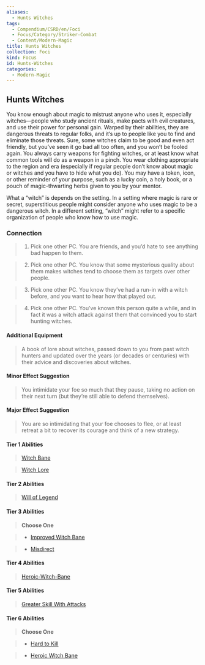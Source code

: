 ```yaml
---
aliases:
  - Hunts Witches
tags:
  - Compendium/CSRD/en/Foci
  - Focus/Category/Striker-Combat
  - Content/Modern-Magic
title: Hunts Witches
collection: Foci
kind: Focus
id: Hunts-Witches
categories:
  - Modern-Magic
---
```

## Hunts  Witches  
You know enough about magic to mistrust anyone who uses it, especially witches—people who study ancient rituals, make pacts with evil creatures, and use their power for personal gain. Warped by their abilities, they are dangerous threats to regular folks, and it’s up to people like you to find and eliminate those threats. Sure, some witches claim to be good and even act friendly, but you’ve seen it go bad all too often, and you won’t be fooled again. You always carry weapons for fighting witches, or at least know what common tools will do as a weapon in a pinch. You wear clothing appropriate to the region and era (especially if regular people don’t know about magic or witches and you have to hide what you do). You may have a token, icon, or other reminder of your purpose, such as a lucky coin, a holy book, or a pouch of magic-thwarting herbs given to you by your mentor.  
  
What a “witch” is depends on the setting. In a setting where magic is rare or secret, superstitious people might consider anyone who uses magic to be a dangerous witch. In a different setting, “witch” might refer to a specific organization of people who know how to use magic.  
### Connection   
>1. Pick one other PC. You are friends, and you’d hate to see anything bad happen to them.  
>2. Pick one other PC. You know that some mysterious quality about them makes witches tend to choose them as targets over other people.  
>3. Pick one other PC. You know they’ve had a run-in with a witch before, and you want to hear how that played out.  
>4. Pick one other PC. You’ve known this person quite a while, and in fact it was a witch attack against them that convinced you to start hunting witches.  
#### Additional Equipment   
>A book of lore about witches, passed down to you from past witch hunters and updated over the years (or decades or centuries) with their advice and discoveries about witches.  
#### Minor Effect Suggestion   
>You intimidate your foe so much that they pause, taking no action on their next turn (but they’re still able to defend themselves).  
#### Major Effect Suggestion  
>You are so intimidating that your foe chooses to flee, or at least retreat a bit to recover its courage and think of a new strategy.  
  
  
  
#### Tier 1 Abilities    
> [Witch Bane](Witch-Bane.md)  
> [ Witch Lore](Witch-Lore.md)    
  
#### Tier 2 Abilities    
> [Will of Legend](Will-of-Legend.md)    
  
  
#### Tier 3 Abilities    
> **Choose One**    
>- [Improved Witch Bane](Improved-Witch-Bane.md)    
>- [Misdirect](Misdirect.md)    
  
  
#### Tier 4 Abilities    
> [Heroic-Witch-Bane](Heroic-Witch-Bane.md)    
  
  
#### Tier 5 Abilities    
> [Greater Skill With Attacks](Greater-Skill-With-Attacks.md)    
  
  
#### Tier 6 Abilities    
> **Choose One**    
>- [Hard to Kill](Hard-to-Kill.md)    
>- [Heroic Witch Bane](Heroic-Witch-Bane.md)
